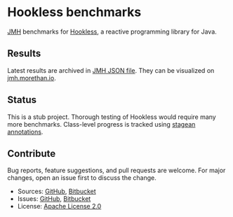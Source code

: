 # Hookless benchmarks #

[JMH](https://openjdk.java.net/projects/code-tools/jmh/) benchmarks for [Hookless](https://hookless.machinezoo.com/), a reactive programming library for Java.

## Results ##

Latest results are archived in [JMH JSON file](https://cdn.machinezoo.com/jmh/hookless-benchmarks.json). They can be visualized on [jmh.morethan.io](https://jmh.morethan.io/?source=https://cdn.machinezoo.com/jmh/hookless-benchmarks.json).

## Status ##

This is a stub project. Thorough testing of Hookless would require many more benchmarks. Class-level progress is tracked using [stagean annotations](https://stagean.machinezoo.com/).

## Contribute ##

Bug reports, feature suggestions, and pull requests are welcome. For major changes, open an issue first to discuss the change.

* Sources: [GitHub](https://github.com/robertvazan/hookless-benchmarks), [Bitbucket](https://bitbucket.org/robertvazan/hookless-benchmarks)
* Issues: [GitHub](https://github.com/robertvazan/hookless-benchmarks/issues), [Bitbucket](https://bitbucket.org/robertvazan/hookless-benchmarks/issues)
* License: [Apache License 2.0](LICENSE)

